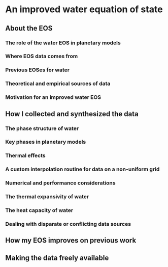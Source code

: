 # An improved water equation of state

## About the EOS

### The role of the water EOS in planetary models

### Where EOS data comes from

### Previous EOSes for water

### Theoretical and empirical sources of data

### Motivation for an improved water EOS

## How I collected and synthesized the data

### The phase structure of water

### Key phases in planetary models

### Thermal effects

### A custom interpolation routine for data on a non-uniform grid

### Numerical and performance considerations

### The thermal expansivity of water

### The heat capacity of water

### Dealing with disparate or conflicting data sources

## How my EOS improves on previous work

## Making the data freely available
